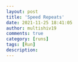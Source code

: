 ```yaml
---
layout: post
title: 'Speed Repeats'
date: 2021-11-25 18:41:05
author: multishiv19
comments: true
category: [runs]
tags: [Run]
description: 
---
```


<div width='100%' class='strava-embed-placeholder' data-embed-type='activity' data-embed-id='6304083621'></div>
<script src='https://strava-embeds.com/embed.js'></script>
